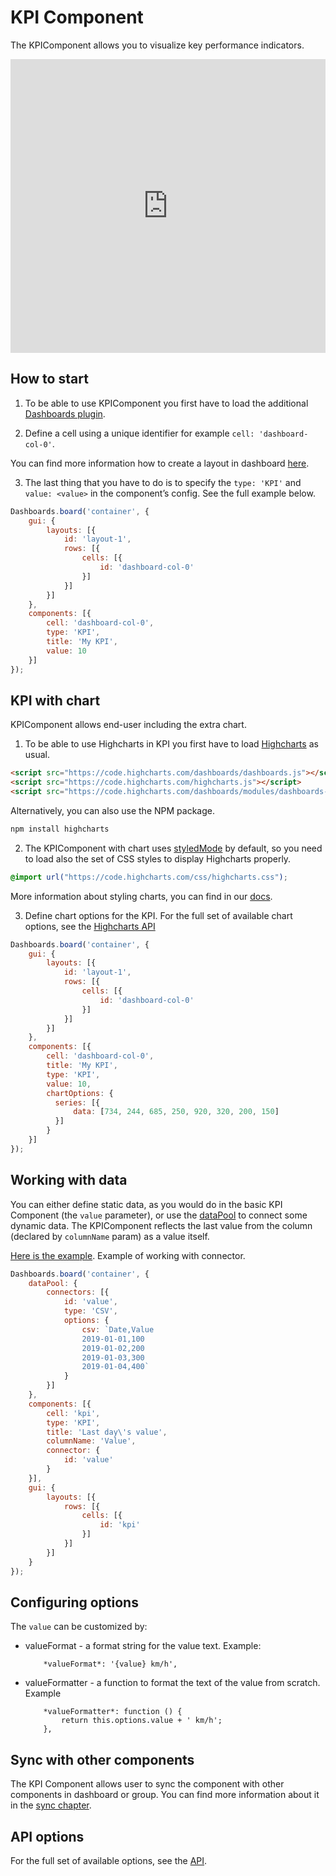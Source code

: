 KPI Component
===

The KPIComponent allows you to visualize key performance indicators.

<iframe style="width: 100%; height: 470px; border: none;" src=https://www.highcharts.com/samples/embed/dashboards/components/component-kpi allow="fullscreen"></iframe>

## How to start
1. To be able to use KPIComponent you first have to load the additional [Dashboards plugin](https://code.highcharts.com/dashboards/modules/dashboards-plugin.js).

2. Define a cell using a unique identifier for example `cell: 'dashboard-col-0'`.

You can find more information how to create a layout in dashboard [here](https://www.highcharts.com/docs/dashboards/your-first-dashboard).

3. The last thing that you have to do is to specify the `type: 'KPI'` and `value: <value>` in the component’s config. See the full example below.

```js
Dashboards.board('container', {
    gui: {
        layouts: [{
            id: 'layout-1',
            rows: [{
                cells: [{
                    id: 'dashboard-col-0'
                }]
            }]
        }]
    },
    components: [{
        cell: 'dashboard-col-0',
        type: 'KPI',
        title: 'My KPI',
        value: 10
    }]
});
```

## KPI with chart
KPIComponent allows end-user including the extra chart.

1. To be able to use Highcharts in KPI you first have to load [Highcharts](https://code.highcharts.com/highcharts.js) as usual.

```html
<script src="https://code.highcharts.com/dashboards/dashboards.js"></script>
<script src="https://code.highcharts.com/highcharts.js"></script>
<script src="https://code.highcharts.com/dashboards/modules/dashboards-plugin.js"></script>
```

Alternatively, you can also use the NPM package.

```bash
npm install highcharts
```

2. The KPIComponent with chart uses [styledMode](https://api.highcharts.com/highcharts/chart.styledMode) by default, so you need to load also the set of CSS styles to display Highcharts properly.
```css
@import url("https://code.highcharts.com/css/highcharts.css");
```
More information about styling charts, you can find in our [docs](https://www.highcharts.com/docs/chart-design-and-style/style-by-css).

3. Define chart options for the KPI.
For the full set of available chart options, see the [Highcharts API](https://api.highcharts.com/highcharts/)

```js
Dashboards.board('container', {
    gui: {
        layouts: [{
            id: 'layout-1',
            rows: [{
                cells: [{
                    id: 'dashboard-col-0'
                }]
            }]
        }]
    },
    components: [{
        cell: 'dashboard-col-0',
        title: 'My KPI',
        type: 'KPI',
        value: 10,
        chartOptions: {
          series: [{
              data: [734, 244, 685, 250, 920, 320, 200, 150]
          }]
        }
    }]
});
```

## Working with data
You can either define static data, as you would do in the basic KPI Component (the `value` parameter), or use the [dataPool](https://www.highcharts.com/docs/dashboards/data-handling) to connect some dynamic data. The KPIComponent reflects the last value from the column (declared by `columnName` param) as a value itself.

[Here is the example](https://www.highcharts.com/samples/embed/dashboards/components/kpi-with-connector).
Example of working with connector.
```js
Dashboards.board('container', {
    dataPool: {
        connectors: [{
            id: 'value',
            type: 'CSV',
            options: {
                csv: `Date,Value
                2019-01-01,100
                2019-01-02,200
                2019-01-03,300
                2019-01-04,400`
            }
        }]
    },
    components: [{
        cell: 'kpi',
        type: 'KPI',
        title: 'Last day\'s value',
        columnName: 'Value',
        connector: {
            id: 'value'
        }
    }],
    gui: {
        layouts: [{
            rows: [{
                cells: [{
                    id: 'kpi'
                }]
            }]
        }]
    }
});
```

## Configuring options
The `value` can be customized by:
- valueFormat - a format string for the value text.
Example:
    ```
        *valueFormat*: '{value} km/h',
    ```
- valueFormatter - a function to format the text of the value from scratch.
Example
    ```
        *valueFormatter*: function () {
            return this.options.value + ' km/h';
        },
    ```

## Sync with other components
The KPI Component allows user to sync the component with other components in dashboard or group.
You can find more information about it in the [sync chapter](https://www.highcharts.com/docs/dashboards/synchronize-components).

## API options
For the full set of available options, see the [API](https://api.highcharts.com/dashboards/#interfaces/Dashboards_Components_KPIComponent.KPIComponent.ComponentOptions).





